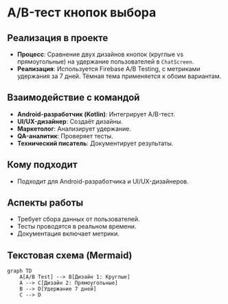 # A/B-тест кнопок выбора

## Реализация в проекте
- **Процесс**: Сравнение двух дизайнов кнопок (круглые vs прямоугольные) на удержание пользователей в `ChatScreen`.
- **Реализация**: Используется Firebase A/B Testing, с метриками удержания за 7 дней. Тёмная тема применяется к обоим вариантам.

## Взаимодействие с командой
- **Android-разработчик (Kotlin)**: Интегрирует A/B-тест.
- **UI/UX-дизайнер**: Создаёт дизайны.
- **Маркетолог**: Анализирует удержание.
- **QA-аналитик**: Проверяет тесты.
- **Технический писатель**: Документирует результаты.

## Кому подходит
- Подходит для Android-разработчика и UI/UX-дизайнеров.

## Аспекты работы
- Требует сбора данных от пользователей.
- Тесты проводятся в реальном времени.
- Документация включает метрики.

## Текстовая схема (Mermaid)
```mermaid
graph TD
    A[A/B Test] --> B[Дизайн 1: Круглые]
    A --> C[Дизайн 2: Прямоугольные]
    B --> D[Удержание 7 дней]
    C --> D
``` 